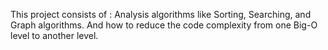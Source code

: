 This project consists of : 
Analysis algorithms like Sorting, Searching,  and Graph algorithms. 
And how to reduce the code complexity from one Big-O  level to another level.  
